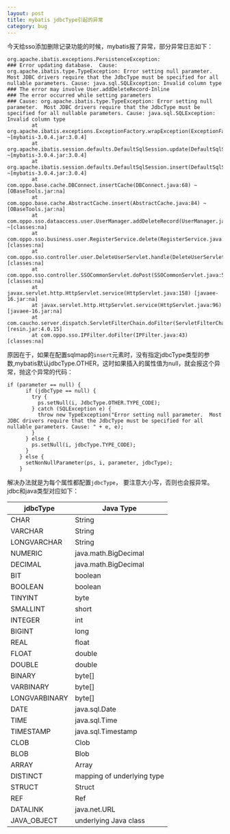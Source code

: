 ```yaml
---
layout: post
title: mybatis jdbcType引起的异常
category: bug 
---
```


今天给sso添加删除记录功能的时候，mybatis报了异常，部分异常日志如下：  

~~~~
org.apache.ibatis.exceptions.PersistenceException: 
### Error updating database.  Cause: org.apache.ibatis.type.TypeException: Error setting null parameter.  Most JDBC drivers require that the JdbcType must be specified for all nullable parameters. Cause: java.sql.SQLException: Invalid column type
### The error may involve User.addDeleteRecord-Inline
### The error occurred while setting parameters
### Cause: org.apache.ibatis.type.TypeException: Error setting null parameter.  Most JDBC drivers require that the JdbcType must be specified for all nullable parameters. Cause: java.sql.SQLException: Invalid column type
        at org.apache.ibatis.exceptions.ExceptionFactory.wrapException(ExceptionFactory.java:8) ~[mybatis-3.0.4.jar:3.0.4]
        at org.apache.ibatis.session.defaults.DefaultSqlSession.update(DefaultSqlSession.java:120) ~[mybatis-3.0.4.jar:3.0.4]
        at org.apache.ibatis.session.defaults.DefaultSqlSession.insert(DefaultSqlSession.java:107) ~[mybatis-3.0.4.jar:3.0.4]
        at com.oppo.base.cache.DBConnect.insertCache(DBConnect.java:68) ~[OBaseTools.jar:na]
        at com.oppo.base.cache.AbstractCache.insert(AbstractCache.java:84) ~[OBaseTools.jar:na]
        at com.oppo.sso.dataaccess.user.UserManager.addDeleteRecord(UserManager.java:187) ~[classes:na]
        at com.oppo.sso.business.user.RegisterService.delete(RegisterService.java:419) [classes:na]
        at com.oppo.sso.controller.user.DeleteUserServlet.handle(DeleteUserServlet.java:22) [classes:na]
        at com.oppo.sso.controller.SSOCommonServlet.doPost(SSOCommonServlet.java:55) [classes:na]
        at javax.servlet.http.HttpServlet.service(HttpServlet.java:158) [javaee-16.jar:na]
        at javax.servlet.http.HttpServlet.service(HttpServlet.java:96) [javaee-16.jar:na]
        at com.caucho.server.dispatch.ServletFilterChain.doFilter(ServletFilterChain.java:109) [resin.jar:4.0.15]
        at com.oppo.sso.IPFilter.doFilter(IPFilter.java:43) [classes:na]

~~~~

原因在于，如果在配置sqlmap的`insert`元素时，没有指定jdbcType类型的参数,mybatis默认jdbcType.OTHER，这时如果插入的属性值为null，就会报这个异常，抛这个异常的代码：  

~~~~
if (parameter == null) {
      if (jdbcType == null) {
        try {
          ps.setNull(i, JdbcType.OTHER.TYPE_CODE);
        } catch (SQLException e) {
          throw new TypeException("Error setting null parameter.  Most JDBC drivers require that the JdbcType must be specified for all nullable parameters. Cause: " + e, e);
        }
      } else {
        ps.setNull(i, jdbcType.TYPE_CODE);
      }
    } else {
      setNonNullParameter(ps, i, parameter, jdbcType);
    }
~~~~

解决办法就是为每个属性都配置`jdbcType`， 要注意大小写，否则也会报异常。 jdbc和java类型对应如下：  


jdbcType      |     Java Type             |
--------------|---------------------------|
CHAR          | String                    |
VARCHAR       | String                    |
LONGVARCHAR   | String                    |
NUMERIC       | java.math.BigDecimal      |
DECIMAL       | java.math.BigDecimal      |
BIT           | boolean                   |
BOOLEAN       | boolean                   |
TINYINT       | byte                      |
SMALLINT      | short                     |
INTEGER       | int                       |
BIGINT        | long                      |
REAL          | float                     |
FLOAT         | double                    |
DOUBLE        | double                    |
BINARY        | byte[]                    |
VARBINARY     | byte[]                    |
LONGVARBINARY | byte[]                    |
DATE          | java.sql.Date             |
TIME          | java.sql.Time             |
TIMESTAMP     | java.sql.Timestamp        |
CLOB          | Clob                      |
BLOB          | Blob                      |
ARRAY         | Array                     |
DISTINCT      | mapping of underlying type|
STRUCT        |Struct                     |
REF           | Ref                       |
DATALINK      | java.net.URL              |
JAVA_OBJECT   | underlying Java class     |